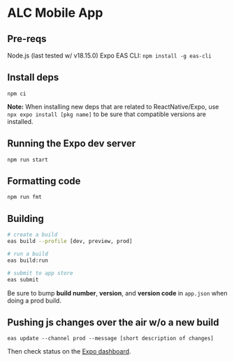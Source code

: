 # ALC Mobile App

## Pre-reqs

Node.js (last tested w/ v18.15.0)
Expo EAS CLI: `npm install -g eas-cli`

## Install deps

`npm ci`

**Note:** When installing new deps that are related to ReactNative/Expo, use `npx expo install [pkg name]` to be sure that compatible versions are installed.

## Running the Expo dev server

`npm run start`

## Formatting code

`npm run fmt`

## Building

```bash
# create a build
eas build --profile [dev, preview, prod]

# run a build
eas build:run

# submit to app store
eas submit
```

Be sure to bump **build number**, **version**, and **version code** in `app.json` when doing a prod build.

## Pushing js changes over the air w/o a new build

```
eas update --channel prod --message [short description of changes]
```

Then check status on the [Expo dashboard](https://expo.dev/accounts/dxetech/projects/alc-mobile-app/updates).
